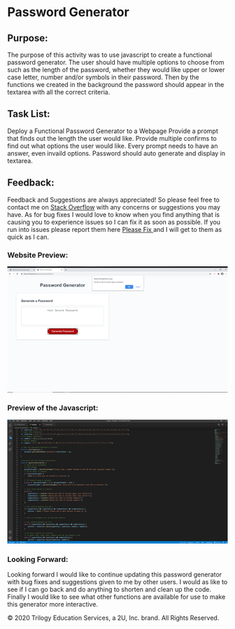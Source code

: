 <h1>Password Generator</h1>

<h2>Purpose:</h2>
<p>The purpose of this activity was to use javascript to create a functional password generator. The user should have multiple options to choose from such as the length of the password, whether they would like upper or lower case letter, number and/or symbols in their password. Then by the functions we created in the background the password should appear in the textarea with all the correct criteria.</p> 

<h2>Task List:</h2>
<p>Deploy a Functional Password Generator to a Webpage
Provide a prompt that finds out the length the user would like.
Provide multiple confirms to find out what options the user would like.
Every prompt needs to have an answer, even invaild options.
Password should auto generate and display in textarea.</p>

<h2>Feedback:</h2>
<p>Feedback and Suggestions are always appreciated! So please feel free to contact me on <a href="https://stackoverflow.com/users/14324130/bhamm90">Stack Overflow</a> with any concerns or suggestions you may have. As for bug fixes I would love to know when you find anything that is causing you to experience issues so I can fix it as soon as possible. If you run into issues please report them here <a href="https://github.com/BHamm90/password-generator/issues"> Please Fix </a> and I will get to them as quick as I can.</p>

<h3>Website Preview:</h3>

<img src="Assets/webPrev.png">

<h3>Preview of the Javascript:</h3>

<img src="Assets/Java.png">

<h3>Looking Forward:</h3>

<p>Looking forward I would like to continue updating this password generator with bug fixes and suggestions given to me by other users. I would as like to see if I can go back and do anything to shorten and clean up the code. Finally I would like to see what other functions are available for use to make this generator more interactive.</p> 

<footer>© 2020 Trilogy Education Services, a 2U, Inc. brand. All Rights Reserved.</footer>